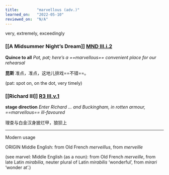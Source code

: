 ```yaml
---
title:        "marvellous (adv.)"
learned_on:   "2022-05-10"
reviewed_on:  "N/A"
---
```


very, extremely, exceedingly

### [[A Midsummer Night’s Dream]] [MND III.i.2](https://www.shakespeareswords.com/Public/Play.aspx?Act=3&Scene=1&WorkId=4#126420)

**Quince to all** *Pat, pat; here’s a ==marvellous== convenient place for our rehearsal*

**昆斯** 准点，准点，这地儿排戏==不错==。

(pat: spot on, on the dot, very timely)

### [[Richard III]] [R3 III.v.1](https://www.shakespeareswords.com/Public/Play.aspx?Act=3&Scene=5&WorkId=6#134269)

**stage direction** *Enter Richard ... and Buckingham, in rotten armour, ==marvellous== ill-favoured*

理查与白金汉身披烂甲，狼狈上

-----

Modern usage

ORIGIN Middle English: from Old French *merveillus*, from *merveille*

(see marvel: Middle English (as a noun): from Old French *merveille*, from late Latin *mirabilia*, neuter plural of Latin *mirabilis* ‘wonderful’, from *mirari* ‘wonder at’.)
